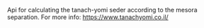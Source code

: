 Api for calculating the tanach-yomi seder according to the mesora separation.
For more info: https://www.tanachyomi.co.il/